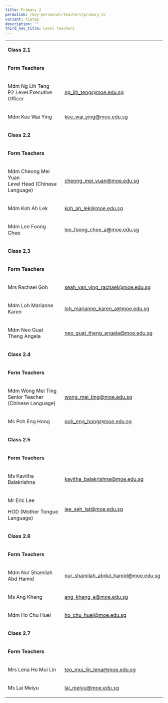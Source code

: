 ```yaml
---
title: Primary 2
permalink: /key-personnel/teachers/primary-2/
variant: tiptap
description: ""
third_nav_title: Level Teachers
---
```

<table style="minWidth: 50px">
<colgroup>
<col>
<col>
</colgroup>
<tbody>
<tr>
<td rowspan="1" colspan="2">
<p><strong>Class 2.1</strong>
</p>
</td>
</tr>
<tr>
<td rowspan="1" colspan="2">
<p><strong>Form Teachers</strong>
</p>
</td>
</tr>
<tr>
<td rowspan="1" colspan="1">
<p>Mdm Ng Lih Teng
<br>P2 Level Executive Officer</p>
</td>
<td rowspan="1" colspan="1">
<p><a href="mailto:ng_lih_teng@moe.edu.sg" rel="noopener noreferrer nofollow" target="">ng_lih_teng@moe.edu.sg</a>
</p>
</td>
</tr>
<tr>
<td rowspan="1" colspan="1">
<p>Mdm Kee Wai Ying</p>
</td>
<td rowspan="1" colspan="1">
<p><a href="mailto:kee_wai_ying@moe.edu.sg" rel="noopener noreferrer nofollow" target="">kee_wai_ying@moe.edu.sg</a>
</p>
</td>
</tr>
<tr>
<td rowspan="1" colspan="2">
<p><strong>Class 2.2</strong>
</p>
</td>
</tr>
<tr>
<td rowspan="1" colspan="2">
<p><strong>Form Teachers</strong>
</p>
</td>
</tr>
<tr>
<td rowspan="1" colspan="1">
<p>Mdm Cheong Mei Yuan
<br>Level Head (Chinese Language)</p>
</td>
<td rowspan="1" colspan="1">
<p><a href="mailto:cheong_mei_yuan@moe.edu.sg" rel="noopener noreferrer nofollow" target="">cheong_mei_yuan@moe.edu.sg</a>
</p>
</td>
</tr>
<tr>
<td rowspan="1" colspan="1">
<p>Mdm Koh Ah Lek</p>
</td>
<td rowspan="1" colspan="1">
<p><a href="mailto:koh_ah_lek@moe.edu.sg" rel="noopener noreferrer nofollow" target="_blank">koh_ah_lek@moe.edu.sg</a>
</p>
</td>
</tr>
<tr>
<td rowspan="1" colspan="1">
<p>Mdm Lee Foong Chee</p>
</td>
<td rowspan="1" colspan="1">
<p><a href="mailto:lee_foong_chee_a@moe.edu.sg" rel="noopener noreferrer nofollow" target="_blank">lee_foong_chee_a@moe.edu.sg</a>
</p>
</td>
</tr>
<tr>
<td rowspan="1" colspan="2">
<p><strong>Class 2.3</strong>
</p>
</td>
</tr>
<tr>
<td rowspan="1" colspan="2">
<p><strong>Form Teachers</strong>
</p>
</td>
</tr>
<tr>
<td rowspan="1" colspan="1">
<p>Mrs Rachael Goh</p>
</td>
<td rowspan="1" colspan="1">
<p><a href="mailto:seah_yan_ying_rachael@moe.edu.sg" rel="noopener noreferrer nofollow" target="">seah_yan_ying_rachael@moe.edu.sg</a>
</p>
</td>
</tr>
<tr>
<td rowspan="1" colspan="1">
<p>Mdm Loh Marianne Karen</p>
</td>
<td rowspan="1" colspan="1">
<p><a href="mailto:loh_marianne_karen_a@moe.edu.sg" rel="noopener noreferrer nofollow" target="_blank">loh_marianne_karen_a@moe.edu.sg</a>
</p>
</td>
</tr>
<tr>
<td rowspan="1" colspan="1">
<p>Mdm Neo Guat Theng Angela</p>
</td>
<td rowspan="1" colspan="1">
<p><a href="mailto:neo_guat_theng_angela@moe.edu.sg" rel="noopener noreferrer nofollow" target="">neo_guat_theng_angela@moe.edu.sg</a>
</p>
</td>
</tr>
<tr>
<td rowspan="1" colspan="2">
<p><strong>Class 2.4</strong>
</p>
</td>
</tr>
<tr>
<td rowspan="1" colspan="2">
<p><strong>Form Teachers</strong>
</p>
</td>
</tr>
<tr>
<td rowspan="1" colspan="1">
<p>Mdm Wong Mei Ting
<br>Senior Teacher (Chinese Language)</p>
</td>
<td rowspan="1" colspan="1">
<p><a href="mailto:wong_mei_ting@moe.edu.sg" rel="noopener noreferrer nofollow" target="">wong_mei_ting@moe.edu.sg</a>
</p>
</td>
</tr>
<tr>
<td rowspan="1" colspan="1">
<p>Ms Poh Eng Hong</p>
</td>
<td rowspan="1" colspan="1">
<p><a href="mailto:poh_eng_hong@moe.edu.sg" rel="noopener noreferrer nofollow" target="">poh_eng_hong@moe.edu.sg</a>
</p>
</td>
</tr>
<tr>
<td rowspan="1" colspan="2">
<p><strong>Class 2.5</strong>
</p>
</td>
</tr>
<tr>
<td rowspan="1" colspan="2">
<p><strong>Form Teachers</strong>
</p>
</td>
</tr>
<tr>
<td rowspan="1" colspan="1">
<p>Ms Kavitha Balakrishna</p>
</td>
<td rowspan="1" colspan="1">
<p><a href="mailto:kavitha_balakrishna@moe.edu.sg" rel="noopener noreferrer nofollow" target="">kavitha_balakrishna@moe.edu.sg</a>
</p>
</td>
</tr>
<tr>
<td rowspan="1" colspan="1">
<p>Mr Eric Lee</p>
<p>HOD (Mother Tongue Language)</p>
</td>
<td rowspan="1" colspan="1">
<p><a href="mailto:lee_seh_lat@moe.edu.sg" rel="noopener noreferrer nofollow" target="">lee_seh_lat@moe.edu.sg</a>
</p>
</td>
</tr>
<tr>
<td rowspan="1" colspan="2">
<p><strong>Class 2.6</strong>
</p>
</td>
</tr>
<tr>
<td rowspan="1" colspan="2">
<p><strong>Form Teachers</strong>
</p>
</td>
</tr>
<tr>
<td rowspan="1" colspan="1">
<p>Mdm Nur Shamilah Abd Hamid</p>
</td>
<td rowspan="1" colspan="1">
<p><a href="mailto: nur_shamilah_abdul_hamid@moe.edu.sg" rel="noopener noreferrer nofollow" target="">nur_shamilah_abdul_hamid@moe.edu.sg</a>
</p>
</td>
</tr>
<tr>
<td rowspan="1" colspan="1">
<p>Ms Ang Kheng</p>
</td>
<td rowspan="1" colspan="1">
<p><a href="mailto:ang_kheng_a@moe.edu.sg" rel="noopener noreferrer nofollow" target="_blank">ang_kheng_a@moe.edu.sg</a>
</p>
</td>
</tr>
<tr>
<td rowspan="1" colspan="1">
<p>Mdm Ho Chu Huei</p>
</td>
<td rowspan="1" colspan="1">
<p><a href="mailto:ho_chu_huei@moe.edu.sg" rel="noopener noreferrer nofollow" target="">ho_chu_huei@moe.edu.sg</a>
</p>
</td>
</tr>
<tr>
<td rowspan="1" colspan="2">
<p><strong>Class 2.7</strong>
</p>
</td>
</tr>
<tr>
<td rowspan="1" colspan="2">
<p><strong>Form Teachers</strong>
</p>
</td>
</tr>
<tr>
<td rowspan="1" colspan="1">
<p>Mrs Lena Ho Mui Lin</p>
</td>
<td rowspan="1" colspan="1">
<p><a href="mailto:teo_mui_lin_lena@moe.edu.sg" rel="noopener noreferrer nofollow" target="">teo_mui_lin_lena@moe.edu.sg</a>
</p>
</td>
</tr>
<tr>
<td rowspan="1" colspan="1">
<p>Ms Lai Meiyu</p>
</td>
<td rowspan="1" colspan="1">
<p><a href="mailto:lai_meiyu@moe.edu.sg" rel="noopener noreferrer nofollow" target="">lai_meiyu@moe.edu.sg</a>
</p>
</td>
</tr>
</tbody>
</table>
<p></p>